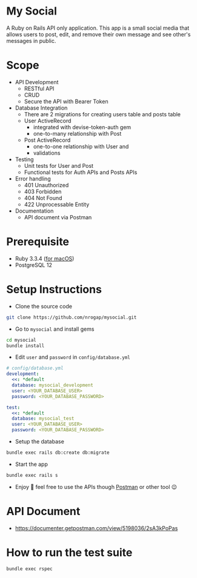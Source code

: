 # My Social
A Ruby on Rails API only application. This app is a small social media that allows users to post, edit, and remove their own message and see other's messages in public.

# Scope
- API Development
  - RESTful API
  - CRUD
  - Secure the API with Bearer Token
- Database Integration
  - There are 2 migrations for creating users table and posts table
  - User ActiveRecord
    - integrated with devise-token-auth gem
    - one-to-many relationship with Post
  - Post ActiveRecord
    - one-to-one relationship with User and
    - validations
- Testing
  - Unit tests for User and Post
  - Functional tests for Auth APIs and Posts APIs
- Error handling
  - 401 Unauthorized
  - 403 Forbidden
  - 404 Not Found
  - 422 Unprocessable Entity
- Documentation
  - API document via Postman

# Prerequisite
  - Ruby 3.3.4 ([for macOS](https://nrogap.medium.com/install-rvm-in-macos-step-by-step-d3b3c236953b))
  - PostgreSQL 12

# Setup Instructions
- Clone the source code
```bash
git clone https://github.com/nrogap/mysocial.git
```
- Go to `mysocial` and install gems
```bash
cd mysocial
bundle install
```
- Edit `user` and `password` in `config/database.yml`
```yml
# config/database.yml
development:
  <<: *default
  database: mysocial_development
  user: <YOUR_DATABASE_USER>
  password: <YOUR_DATABASE_PASSWORD>

test:
  <<: *default
  database: mysocial_test
  user: <YOUR_DATABASE_USER>
  password: <YOUR_DATABASE_PASSWORD>
```
- Setup the database
```bash
bundle exec rails db:create db:migrate
```
- Start the app
```bash
bundle exec rails s
```
- Enjoy 🎉 feel free to use the APIs though [Postman](https://documenter.getpostman.com/view/5198036/2sA3kPoPas) or other tool 😉

# API Document
- https://documenter.getpostman.com/view/5198036/2sA3kPoPas

# How to run the test suite
```bash
bundle exec rspec
```